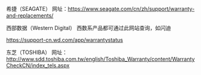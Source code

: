 希捷（SEAGATE）
网址：https://www.seagate.com/cn/zh/support/warranty-and-replacements/ 



西部数据（Western Digital）
西数系产品都可通过此网站查询，如闪迪

https://support-cn.wd.com/app/warrantystatus 



东芝（TOSHIBA）
网址：http://www.sdd.toshiba.com.tw/english/Toshiba_Warranty/content/WarrantyCheckCN/index_tels.aspx